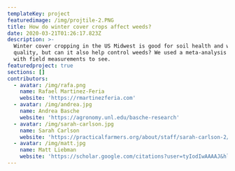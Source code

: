 ```yaml
---
templateKey: project
featuredimage: /img/projtile-2.PNG
title: How do winter cover crops affect weeds?
date: 2020-03-21T01:26:17.823Z
description: >-
  Winter cover cropping in the US Midwest is good for soil health and water
  quality, but can it also help control weeds? We used a meta-analysis coupled
  with field measurements to see. 
featuredproject: true
sections: []
contributors:
  - avatar: /img/rafa.png
    name: Rafael Martinez-Feria
    website: 'https://rmartinezferia.com'
  - avatar: /img/andrea.jpg
    name: Andrea Basche
    website: 'https://agronomy.unl.edu/basche-research'
  - avatar: /img/sarah-carlson.jpg
    name: Sarah Carlson
    website: 'https://practicalfarmers.org/about/staff/sarah-carlson-2/'
  - avatar: /img/matt.jpg
    name: Matt Liebman
    website: 'https://scholar.google.com/citations?user=tyIodIwAAAAJ&hl=en'
---
```


